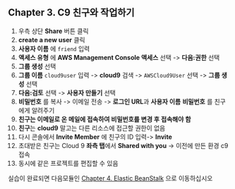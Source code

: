 ## Chapter 3. C9 친구와 작업하기
1. 우측 상단 **Share** 버튼 클릭
1. **create a new user** 클릭
1. **사용자 이름** 에 `friend` 입력
1. **액세스 유형** 에 **AWS Management Console 액세스** 선택 -> **다음:권한** 선택
1. **그룹 생성** 선택
1. **그룹 이름** `cloud9user` 입력 -> **cloud9** 검색 -> `AWSCloud9User` 선택 -> **그룹 생성** 선택
1. **다음:검토** 선택 -> **사용자 만들기** 선택
1. **비밀번호** 를 복사 -> 이메일 전송 -> **로그인 URL**과 **사용자 이름** **비밀번호** 를 친구에게 알려주기
1. **친구는 이메일로 온 메일에 접속하여 비밀번호를 변경 후 접속해야 함**
1. **친구**는 **cloud9** 말고는 다른 리소스에 접근할 권한이 없음
1. 다시 콘솔에서 **Invite Member** 에 친구의 ID 입력-> **Invite**
1. 초대받은 친구는 Cloud 9 **좌측 탭**에서 **Shared with you** -> 이전에 만든 환경 c9 접속
1. 동시에 같은 프로젝트를 편집할 수 있음

실습이 완료되면 다음모듈인 [Chapter 4. Elastic BeanStalk](../4_eb) 으로 이동하십시오
